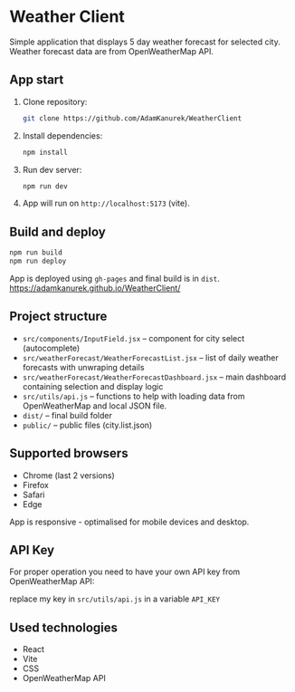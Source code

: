 # Weather Client

Simple application that displays 5 day weather forecast for selected city. Weather forecast data are from OpenWeatherMap API. 

## App start

1. Clone repository:
   ```bash
   git clone https://github.com/AdamKanurek/WeatherClient
   ```

2. Install dependencies:
   ```bash
   npm install
   ```

3. Run dev server:
   ```bash
   npm run dev
   ```

4. App will run on `http://localhost:5173` (vite).

## Build and deploy

```bash
npm run build
npm run deploy
```

App is deployed using `gh-pages` and final build is in `dist`. https://adamkanurek.github.io/WeatherClient/

## Project structure

- `src/components/InputField.jsx` – component for city select (autocomplete)
- `src/weatherForecast/WeatherForecastList.jsx` – list of daily weather forecasts with unwraping details
- `src/weatherForecast/WeatherForecastDashboard.jsx` – main dashboard containing selection and display logic
- `src/utils/api.js` – functions to help with loading data from OpenWeatherMap and local JSON file.
- `dist/` – final build folder
- `public/` – public files (city.list.json)

## Supported browsers

- Chrome (last 2 versions)
- Firefox
- Safari
- Edge

App is responsive - optimalised for mobile devices and desktop.

## API Key

For proper operation you need to have your own API key from OpenWeatherMap API:

replace my key in `src/utils/api.js` in a variable `API_KEY`

## Used technologies

- React
- Vite
- CSS
- OpenWeatherMap API
